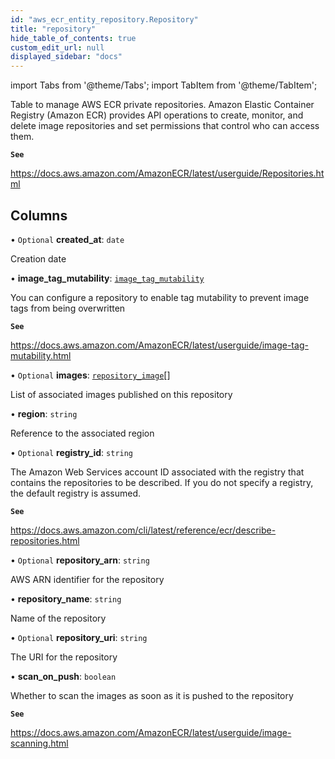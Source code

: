 ```yaml
---
id: "aws_ecr_entity_repository.Repository"
title: "repository"
hide_table_of_contents: true
custom_edit_url: null
displayed_sidebar: "docs"
---
```


import Tabs from '@theme/Tabs';
import TabItem from '@theme/TabItem';

Table to manage AWS ECR private repositories. Amazon Elastic Container Registry (Amazon ECR) provides API operations to create,
monitor, and delete image repositories and set permissions that control who can access them.

**`See`**

https://docs.aws.amazon.com/AmazonECR/latest/userguide/Repositories.html

## Columns

• `Optional` **created\_at**: `date`

Creation date

• **image\_tag\_mutability**: [`image_tag_mutability`](../enums/aws_ecr_entity_repository.ImageTagMutability.md)

You can configure a repository to enable tag mutability to prevent image tags from being overwritten

**`See`**

https://docs.aws.amazon.com/AmazonECR/latest/userguide/image-tag-mutability.html

• `Optional` **images**: [`repository_image`](aws_ecr_entity_repository_image.RepositoryImage.md)[]

List of associated images published on this repository

• **region**: `string`

Reference to the associated region

• `Optional` **registry\_id**: `string`

The Amazon Web Services account ID associated with the registry that contains the repositories to be
described. If you do not specify a registry, the default registry is assumed.

**`See`**

https://docs.aws.amazon.com/cli/latest/reference/ecr/describe-repositories.html

• `Optional` **repository\_arn**: `string`

AWS ARN identifier for the repository

• **repository\_name**: `string`

Name of the repository

• `Optional` **repository\_uri**: `string`

The URI for the repository

• **scan\_on\_push**: `boolean`

Whether to scan the images as soon as it is pushed to the repository

**`See`**

https://docs.aws.amazon.com/AmazonECR/latest/userguide/image-scanning.html
